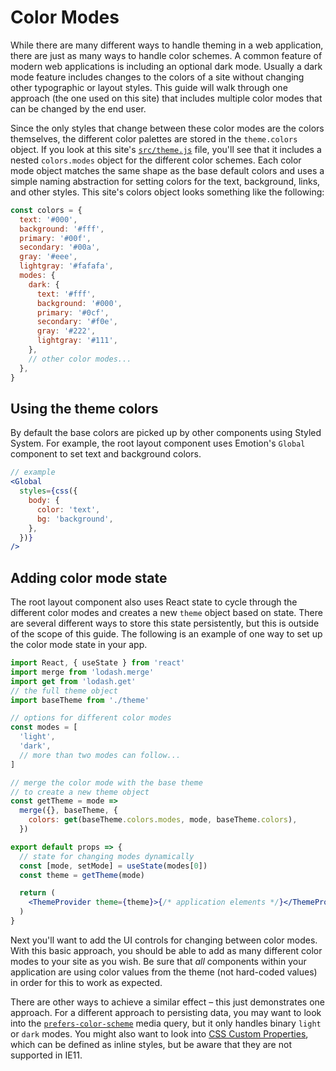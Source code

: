 # Color Modes

While there are many different ways to handle theming in a web application,
there are just as many ways to handle color schemes.
A common feature of modern web applications is including an optional dark mode.
Usually a dark mode feature includes changes to the colors of a site without changing other typographic or layout styles.
This guide will walk through one approach (the one used on this site) that includes multiple color modes that can be changed by the end user.

Since the only styles that change between these color modes are the colors themselves, the different color palettes are stored in the `theme.colors` object.
If you look at this site's [`src/theme.js`][] file, you'll see that it includes a nested `colors.modes` object for the different color schemes.
Each color mode object matches the same shape as the base default colors and uses a simple naming abstraction for setting colors for the text, background, links, and other styles.
This site's colors object looks something like the following:

```js
const colors = {
  text: '#000',
  background: '#fff',
  primary: '#00f',
  secondary: '#00a',
  gray: '#eee',
  lightgray: '#fafafa',
  modes: {
    dark: {
      text: '#fff',
      background: '#000',
      primary: '#0cf',
      secondary: '#f0e',
      gray: '#222',
      lightgray: '#111',
    },
    // other color modes...
  },
}
```

## Using the theme colors

By default the base colors are picked up by other components using Styled System. For example, the root layout component uses Emotion's `Global` component to set text and background colors.

```jsx
// example
<Global
  styles={css({
    body: {
      color: 'text',
      bg: 'background',
    },
  })}
/>
```

## Adding color mode state

The root layout component also uses React state to cycle through the different color modes and creates a new `theme` object based on state.
There are several different ways to store this state persistently, but this is outside of the scope of this guide.
The following is an example of one way to set up the color mode state in your app.

```jsx
import React, { useState } from 'react'
import merge from 'lodash.merge'
import get from 'lodash.get'
// the full theme object
import baseTheme from './theme'

// options for different color modes
const modes = [
  'light',
  'dark',
  // more than two modes can follow...
]

// merge the color mode with the base theme
// to create a new theme object
const getTheme = mode =>
  merge({}, baseTheme, {
    colors: get(baseTheme.colors.modes, mode, baseTheme.colors),
  })

export default props => {
  // state for changing modes dynamically
  const [mode, setMode] = useState(modes[0])
  const theme = getTheme(mode)

  return (
    <ThemeProvider theme={theme}>{/* application elements */}</ThemeProvider>
  )
}
```

Next you'll want to add the UI controls for changing between color modes.
With this basic approach, you should be able to add as many different color modes to your site as you wish.
Be sure that _all_ components within your application are using color values from the theme (not hard-coded values) in order for this to work as expected.

There are other ways to achieve a similar effect – this just demonstrates one approach.
For a different approach to persisting data, you may want to look into the [`prefers-color-scheme`][] media query, but it only handles binary `light` or `dark` modes.
You might also want to look into [CSS Custom Properties][],
which can be defined as inline styles, but be aware that they are not supported in IE11.

[`src/theme.js`]: https://github.com/styled-system/styled-system/blob/master/docs/src/theme.js
[`prefers-color-scheme`]: https://developer.mozilla.org/en-US/docs/Web/CSS/@media/prefers-color-scheme
[css custom properties]: https://developer.mozilla.org/en-US/docs/Web/CSS/--*

<!--
- media query
- css custom properties (IE11)
-->
